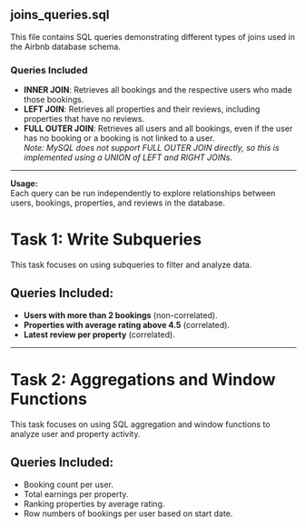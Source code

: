 ## joins_queries.sql

This file contains SQL queries demonstrating different types of joins used in the Airbnb database schema.

### Queries Included

- **INNER JOIN**: Retrieves all bookings and the respective users who made those bookings.
- **LEFT JOIN**: Retrieves all properties and their reviews, including properties that have no reviews.
- **FULL OUTER JOIN**: Retrieves all users and all bookings, even if the user has no booking or a booking is not linked to a user.  
  _Note: MySQL does not support FULL OUTER JOIN directly, so this is implemented using a UNION of LEFT and RIGHT JOINs._

---

**Usage:**  
Each query can be run independently to explore relationships between users, bookings, properties, and reviews in the database.

# Task 1: Write Subqueries

This task focuses on using subqueries to filter and analyze data.

## Queries Included:

- **Users with more than 2 bookings** (non-correlated).
- **Properties with average rating above 4.5** (correlated).
- **Latest review per property** (correlated).

---

# Task 2: Aggregations and Window Functions

This task focuses on using SQL aggregation and window functions to analyze user and property activity.

## Queries Included:

- Booking count per user.
- Total earnings per property.
- Ranking properties by average rating.
- Row numbers of bookings per user based on start date.
